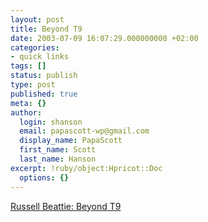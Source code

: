 ```yaml
---
layout: post
title: Beyond T9
date: 2003-07-09 16:07:29.000000000 +02:00
categories:
- quick links
tags: []
status: publish
type: post
published: true
meta: {}
author:
  login: shanson
  email: papascott-wp@gmail.com
  display_name: PapaScott
  first_name: Scott
  last_name: Hanson
excerpt: !ruby/object:Hpricot::Doc
  options: {}
---
```

<p><a title="Touch typing on a cell phone? " href="http://www.russellbeattie.com/notebook/20030709.html#142251">Russell Beattie: Beyond T9</a></p>
